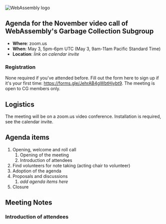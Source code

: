 ![WebAssembly logo](/images/WebAssembly.png)

## Agenda for the November video call of WebAssembly's Garbage Collection Subgroup

- **Where**: zoom.us
- **When**: May 3, 5pm-6pm UTC (May 3, 9am-11am Pacific Standard Time)
- **Location**: *link on calendar invite*

### Registration

None required if you've attended before. Fill out the form here to sign up if
it's your first time: https://forms.gle/JehrAB4gWbtHjybt9. The meeting is open
to CG members only.

## Logistics

The meeting will be on a zoom.us video conference.
Installation is required, see the calendar invite.

## Agenda items

1. Opening, welcome and roll call
    1. Opening of the meeting
    1. Introduction of attendees
1. Find volunteers for note taking (acting chair to volunteer)
1. Adoption of the agenda
1. Proposals and discussions
    1. _add agenda items here_
1. Closure

## Meeting Notes

### Introduction of attendees
